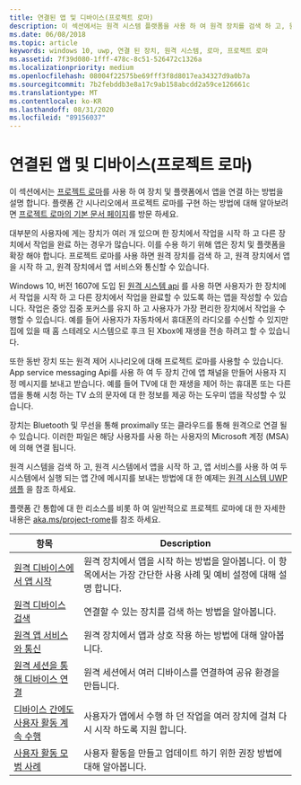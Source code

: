 ```yaml
---
title: 연결된 앱 및 디바이스(프로젝트 로마)
description: 이 섹션에서는 원격 시스템 플랫폼을 사용 하 여 원격 장치를 검색 하 고, 원격 장치에서 앱을 시작 하 고, 원격 장치에서 앱 서비스와 통신 하는 방법을 설명 합니다.
ms.date: 06/08/2018
ms.topic: article
keywords: windows 10, uwp, 연결 된 장치, 원격 시스템, 로마, 프로젝트 로마
ms.assetid: 7f39d080-1fff-478c-8c51-526472c1326a
ms.localizationpriority: medium
ms.openlocfilehash: 08004f22575be69fff3f8d8017ea34327d9a0b7a
ms.sourcegitcommit: 7b2febddb3e8a17c9ab158abcdd2a59ce126661c
ms.translationtype: MT
ms.contentlocale: ko-KR
ms.lasthandoff: 08/31/2020
ms.locfileid: "89156037"
---
```

# <a name="connected-apps-and-devices-project-rome"></a>연결된 앱 및 디바이스(프로젝트 로마)

이 섹션에서는 [프로젝트 로마](https://developer.microsoft.com/windows/project-rome)를 사용 하 여 장치 및 플랫폼에서 앱을 연결 하는 방법을 설명 합니다. 플랫폼 간 시나리오에서 프로젝트 로마를 구현 하는 방법에 대해 알아보려면 [프로젝트 로마의 기본 문서 페이지](/windows/project-rome/)를 방문 하세요.

대부분의 사용자에 게는 장치가 여러 개 있으며 한 장치에서 작업을 시작 하 고 다른 장치에서 작업을 완료 하는 경우가 많습니다. 이를 수용 하기 위해 앱은 장치 및 플랫폼을 확장 해야 합니다. 프로젝트 로마를 사용 하면 원격 장치를 검색 하 고, 원격 장치에서 앱을 시작 하 고, 원격 장치에서 앱 서비스와 통신할 수 있습니다.

Windows 10, 버전 1607에 도입 된 [원격 시스템 api](/uwp/api/Windows.System.RemoteSystems) 를 사용 하면 사용자가 한 장치에서 작업을 시작 하 고 다른 장치에서 작업을 완료할 수 있도록 하는 앱을 작성할 수 있습니다. 작업은 중앙 집중 포커스를 유지 하 고 사용자가 가장 편리한 장치에서 작업을 수행할 수 있습니다. 예를 들어 사용자가 자동차에서 휴대폰의 라디오를 수신할 수 있지만 집에 있을 때 홈 스테레오 시스템으로 후크 된 Xbox에 재생을 전송 하려고 할 수 있습니다.

또한 동반 장치 또는 원격 제어 시나리오에 대해 프로젝트 로마를 사용할 수 있습니다. App service messaging Api를 사용 하 여 두 장치 간에 앱 채널을 만들어 사용자 지정 메시지를 보내고 받습니다. 예를 들어 TV에 대 한 재생을 제어 하는 휴대폰 또는 다른 앱을 통해 시청 하는 TV 쇼의 문자에 대 한 정보를 제공 하는 도우미 앱을 작성할 수 있습니다.  

장치는 Bluetooth 및 무선을 통해 proximally 또는 클라우드를 통해 원격으로 연결 될 수 있습니다. 이러한 파일은 해당 사용자를 사용 하는 사용자의 Microsoft 계정 (MSA)에 의해 연결 됩니다.

원격 시스템을 검색 하 고, 원격 시스템에서 앱을 시작 하 고, 앱 서비스를 사용 하 여 두 시스템에서 실행 되는 앱 간에 메시지를 보내는 방법에 대 한 예제는 [원격 시스템 UWP 샘플](https://github.com/Microsoft/Windows-universal-samples/tree/dev/Samples/RemoteSystems ) 을 참조 하세요.

플랫폼 간 통합에 대 한 리소스를 비롯 하 여 일반적으로 프로젝트 로마에 대 한 자세한 내용은 [aka.ms/project-rome](https://developer.microsoft.com/windows/project-rome)를 참조 하세요.

| 항목 | Description |
|-------|-------------|
| [원격 디바이스에서 앱 시작](launch-a-remote-app.md) | 원격 장치에서 앱을 시작 하는 방법을 알아봅니다. 이 항목에서는 가장 간단한 사용 사례 및 예비 설정에 대해 설명 합니다.  |
| [원격 디바이스 검색](discover-remote-devices.md)  | 연결할 수 있는 장치를 검색 하는 방법을 알아봅니다. |
| [원격 앱 서비스와 통신](communicate-with-a-remote-app-service.md) | 원격 장치에서 앱과 상호 작용 하는 방법에 대해 알아봅니다. |
| [원격 세션을 통해 디바이스 연결](remote-sessions.md) | 원격 세션에서 여러 디바이스를 연결하여 공유 환경을 만듭니다. |
| [디바이스 간에도 사용자 활동 계속 수행](useractivities.md)| 사용자가 앱에서 수행 하 던 작업을 여러 장치에 걸쳐 다시 시작 하도록 지원 합니다.|
| [사용자 활동 모범 사례](useractivities-best-practices.md)| 사용자 활동을 만들고 업데이트 하기 위한 권장 방법에 대해 알아봅니다.|